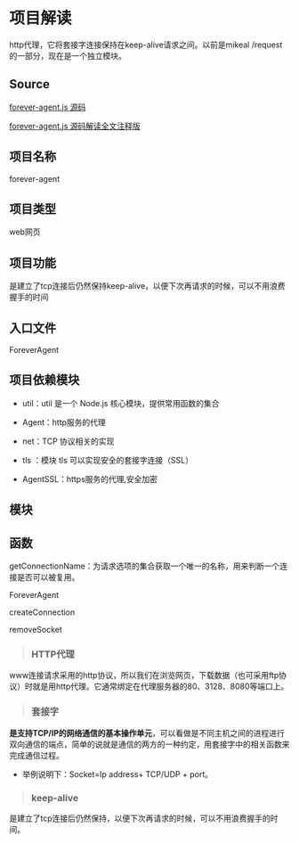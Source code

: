 # 项目解读

http代理，它将套接字连接保持在keep-alive请求之间。以前是mikeal /request的一部分，现在是一个独立模块。

## Source
[forever-agent.js 源码](https://github.com/request/forever-agent/blob/master/index.js)

[forever-agent.js 源码解读全文注释版](https://github.com/yinlinna/forever-agent/blob/master/forever-agent-0.0.1.js)

## 项目名称

forever-agent

## 项目类型

web网页

## 项目功能

是建立了tcp连接后仍然保持keep-alive，以便下次再请求的时候，可以不用浪费握手的时间

## 入口文件

ForeverAgent

## 项目依赖模块

- util：util 是一个 Node.js 核心模块，提供常用函数的集合

- Agent：http服务的代理

- net：TCP 协议相关的实现

- tls ：模块 tls 可以实现安全的套接字连接（SSL）

- AgentSSL：https服务的代理,安全加密

## 模块

## 函数

getConnectionName：为请求选项的集合获取一个唯一的名称，用来判断一个连接是否可以被复用。 

ForeverAgent

createConnection

removeSocket


> ### HTTP代理

www连接请求采用的http协议，所以我们在浏览网页，下载数据（也可采用ftp协议）时就是用http代理。它通常绑定在代理服务器的80、3128、8080等端口上。

> ### 套接字

**是支持TCP/IP的网络通信的基本操作单元**，可以看做是不同主机之间的进程进行双向通信的端点，简单的说就是通信的两方的一种约定，用套接字中的相关函数来完成通信过程。
- 举例说明下：Socket=Ip address+ TCP/UDP + port。

> ### keep-alive

是建立了tcp连接后仍然保持，以便下次再请求的时候，可以不用浪费握手的时间。














